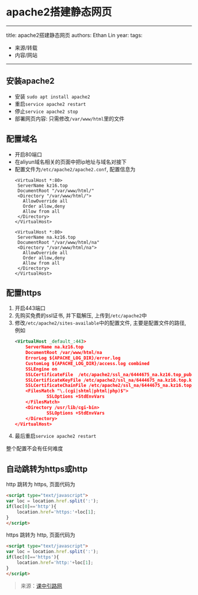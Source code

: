 # apache2搭建静态网页


---
title: apache2搭建静态网页
authors: Ethan Lin
year:
tags:
  - 来源/转载 
  - 内容/网站 
---



## 安装apache2

- 安装 `sudo apt install apache2`
- 重启`service apache2 restart`
- 停止`service apache2 stop`
- 部署网页内容: 只需修改`/var/www/html`里的文件

## 配置域名
- 开启80端口
- 在aliyun域名相关的页面中把ip地址与域名对接下
- 配置文件为`/etc/apache2/apache2.conf`, 配置信息为
	 ```text
	<VirtualHost *:80>
	  ServerName kz16.top
	  DocumentRoot "/var/www/html/"
	  <Directory "/var/www/html/">
	    AllowOverride all
	    Order allow,deny
	    Allow from all
	  </Directory>
	</VirtualHost>

	<VirtualHost *:80>
	  ServerName na.kz16.top
	  DocumentRoot "/var/www/html/na"
	  <Directory "/var/www/html/na">
	    AllowOverride all
	    Order allow,deny
	    Allow from all
	  </Directory>
	</VirtualHost>
	```


## 配置https

1. 开启443端口
2. 先购买免费的ssl证书, 并下载解压, 上传到`/etc/apache2`中
3. 修改`/etc/apache2/sites-available`中的配置文件, 主要是配置文件的路径, 例如
	```xml
	<VirtualHost _default_:443>
		ServerName na.kz16.top
		DocumentRoot /var/www/html/na
		ErrorLog ${APACHE_LOG_DIR}/error.log
		CustomLog ${APACHE_LOG_DIR}/access.log combined
		SSLEngine on
		SSLCertificateFile	/etc/apache2/ssl_na/6444675_na.kz16.top_public.crt
		SSLCertificateKeyFile /etc/apache2/ssl_na/6444675_na.kz16.top.key
		SSLCertificateChainFile /etc/apache2/ssl_na/6444675_na.kz16.top_chain.crt
		<FilesMatch "\.(cgi|shtml|phtml|php)$">
				SSLOptions +StdEnvVars
		</FilesMatch>
		<Directory /usr/lib/cgi-bin>
				SSLOptions +StdEnvVars
		</Directory>
	</VirtualHost>
	```
4. 最后重启`service apache2 restart`

整个配置不会有任何难度


## 自动跳转为https或http

http 跳转为 https, 页面代码为
```html
<script type="text/javascript">
var loc = location.href.split(':');
if(loc[0]=='http'){
	location.href='https:'+loc[1];
}
</script>
```

https 跳转为 http, 页面代码为
```html
<script type="text/javascript">
var loc = location.href.split(':');
if(loc[0]=='https'){
	location.href='http:'+loc[1];
}
</script>
```


> 来源：[课中引路网](https://kz16.top)